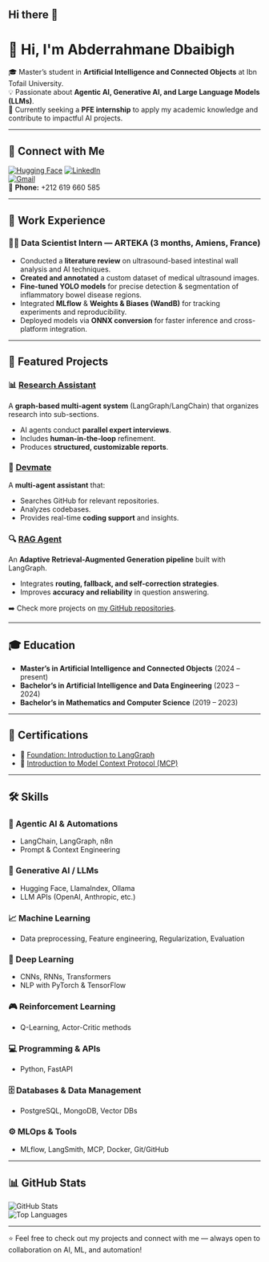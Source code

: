 ## Hi there 👋

# 👋 Hi, I'm Abderrahmane Dbaibigh  

🎓 Master’s student in **Artificial Intelligence and Connected Objects** at Ibn Tofail University.  
💡 Passionate about **Agentic AI, Generative AI, and Large Language Models (LLMs)**.  
🚀 Currently seeking a **PFE internship** to apply my academic knowledge and contribute to impactful AI projects.  

---

## 🔗 Connect with Me
[![Hugging Face](https://img.shields.io/badge/HuggingFace-dbaibighAbdo-FFD21E?style=flat-square&logo=huggingface)](https://huggingface.co/dbaibighAbdo)
[![LinkedIn](https://img.shields.io/badge/LinkedIn-Abderrahmane%20Dbaibigh-0A66C2?style=flat-square&logo=linkedin)](https://www.linkedin.com/in/abderrahmane-dbaibigh-8a4047248)  
[![Gmail](https://img.shields.io/badge/Email-abderrahmanedbaibigh%40gmail.com-D14836?style=flat-square&logo=gmail)](mailto:abderrahmanedbaibigh@gmail.com)  
📱 **Phone:** +212 619 660 585  

---

## 💼 Work Experience

### 🧑‍🔬 Data Scientist Intern — **ARTEKA** (3 months, Amiens, France)  
- Conducted a **literature review** on ultrasound-based intestinal wall analysis and AI techniques.  
- **Created and annotated** a custom dataset of medical ultrasound images.  
- **Fine-tuned YOLO models** for precise detection & segmentation of inflammatory bowel disease regions.  
- Integrated **MLflow** & **Weights & Biases (WandB)** for tracking experiments and reproducibility.  
- Deployed models via **ONNX conversion** for faster inference and cross-platform integration.  

---

## 🚀 Featured Projects

### 📊 [Research Assistant](https://github.com/dbaibighAbdo/research_assistant)  
A **graph-based multi-agent system** (LangGraph/LangChain) that organizes research into sub-sections.  
- AI agents conduct **parallel expert interviews**.  
- Includes **human-in-the-loop** refinement.  
- Produces **structured, customizable reports**.  

### 🤖 [Devmate](https://github.com/dbaibighAbdo/DEVMATE)  
A **multi-agent assistant** that:  
- Searches GitHub for relevant repositories.  
- Analyzes codebases.  
- Provides real-time **coding support** and insights.  

### 🔍 [RAG Agent](https://github.com/dbaibighAbdo/RAG-agent)  
An **Adaptive Retrieval-Augmented Generation pipeline** built with LangGraph.  
- Integrates **routing, fallback, and self-correction strategies**.  
- Improves **accuracy and reliability** in question answering.  

➡️ Check more projects on [my GitHub repositories](https://github.com/dbaibighAbdo/repositories).  

---

## 🎓 Education

- **Master’s in Artificial Intelligence and Connected Objects** (2024 – present)  
- **Bachelor’s in Artificial Intelligence and Data Engineering** (2023 – 2024)  
- **Bachelor’s in Mathematics and Computer Science** (2019 – 2023)  

---

## 📜 Certifications

- 🏅 [Foundation: Introduction to LangGraph](https://academy.langchain.com/certificates/za6l3d20ev)  
- 🏅 [Introduction to Model Context Protocol (MCP)](https://verify.skilljar.com/c/9ne32pzv4bey)  

---

## 🛠️ Skills

### 🤖 Agentic AI & Automations  
- LangChain, LangGraph, n8n  
- Prompt & Context Engineering  

### 🔮 Generative AI / LLMs  
- Hugging Face, LlamaIndex, Ollama  
- LLM APIs (OpenAI, Anthropic, etc.)  

### 📈 Machine Learning  
- Data preprocessing, Feature engineering, Regularization, Evaluation  

### 🧠 Deep Learning  
- CNNs, RNNs, Transformers  
- NLP with PyTorch & TensorFlow  

### 🎮 Reinforcement Learning  
- Q-Learning, Actor-Critic methods  

### 💻 Programming & APIs  
- Python, FastAPI  

### 🗄️ Databases & Data Management  
- PostgreSQL, MongoDB, Vector DBs  

### ⚙️ MLOps & Tools  
- MLflow, LangSmith, MCP, Docker, Git/GitHub  

---

## 📊 GitHub Stats

![GitHub Stats](https://github-readme-stats.vercel.app/api?username=dbaibighAbdo&show_icons=true&theme=tokyonight)  
![Top Languages](https://github-readme-stats.vercel.app/api/top-langs/?username=dbaibighAbdo&layout=compact&theme=tokyonight)  

---

⭐️ Feel free to check out my projects and connect with me — always open to collaboration on AI, ML, and automation!  


<!--
**dbaibighAbdo/dbaibighAbdo** is a ✨ _special_ ✨ repository because its `README.md` (this file) appears on your GitHub profile.

Here are some ideas to get you started:

- 🔭 I’m currently working on ...
- 🌱 I’m currently learning ...
- 👯 I’m looking to collaborate on ...
- 🤔 I’m looking for help with ...
- 💬 Ask me about ...
- 📫 How to reach me: ...
- 😄 Pronouns: ...
- ⚡ Fun fact: ...
-->
